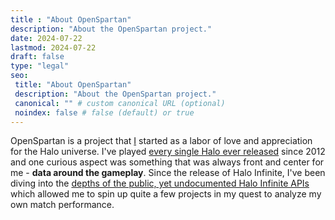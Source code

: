 ```yaml
---
title : "About OpenSpartan"
description: "About the OpenSpartan project."
date: 2024-07-22
lastmod: 2024-07-22
draft: false
type: "legal"
seo:
 title: "About OpenSpartan"
 description: "About the OpenSpartan project."
 canonical: "" # custom canonical URL (optional)
 noindex: false # false (default) or true
---
```


OpenSpartan is a project that [I](https://den.dev) started as a labor of love and appreciation for the Halo universe. I've played [every single Halo ever released](https://den.dev/blog/halo-legendary/) since 2012 and one curious aspect was something that was always front and center for me - **data around the gameplay**. Since the release of Halo Infinite, I've been diving into the [depths of the public, yet undocumented Halo Infinite APIs](https://den.dev/tags/halo-api/) which allowed me to spin up quite a few projects in my quest to analyze my own match performance.

